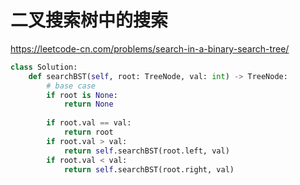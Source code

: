# 二叉搜索树中的搜索

https://leetcode-cn.com/problems/search-in-a-binary-search-tree/

```python
class Solution:
    def searchBST(self, root: TreeNode, val: int) -> TreeNode:
        # base case
        if root is None:
            return None
        
        if root.val == val:
            return root
        if root.val > val:
            return self.searchBST(root.left, val)
        if root.val < val:
            return self.searchBST(root.right, val)

```

